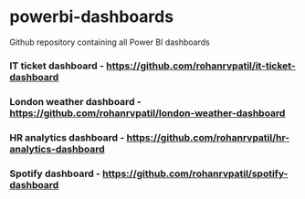 # powerbi-dashboards
Github repository containing all Power BI dashboards

### IT ticket dashboard - https://github.com/rohanrvpatil/it-ticket-dashboard
### London weather dashboard - https://github.com/rohanrvpatil/london-weather-dashboard
### HR analytics dashboard - https://github.com/rohanrvpatil/hr-analytics-dashboard
### Spotify dashboard - https://github.com/rohanrvpatil/spotify-dashboard
